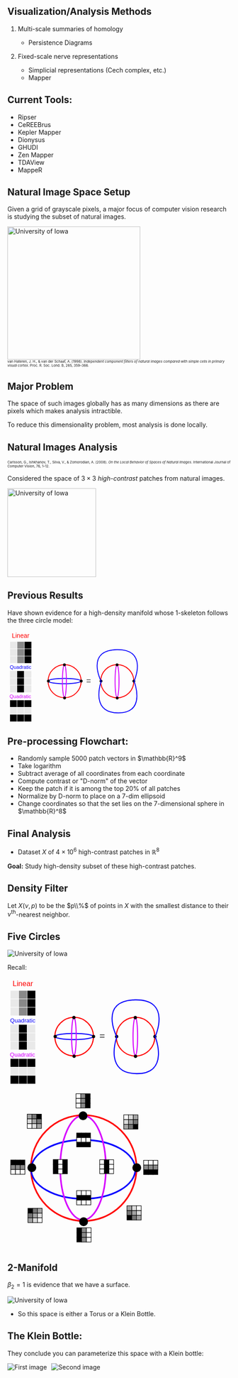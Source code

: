 ## Visualization/Analysis Methods

1. Multi-scale summaries of homology

    - Persistence Diagrams

2. Fixed-scale nerve representations

    - Simplicial representations (Cech complex, etc.)
    - Mapper


## Current Tools:
- Ripser
- CeREEBrus
- Kepler Mapper
- Dionysus
- GHUDI
- Zen Mapper
- TDAView
- MappeR


## Natural Image Space Setup
Given a grid of grayscale pixels, a major focus of computer vision research is studying the subset of natural images.

<div class="uiowa-logo">
    <img src="images/01.png" alt="University of Iowa" style="height: 300px;">
</div>
<p style="font-size: 0.55em; margin: 0;">
    van Hateren, J. H., &amp; van der Schaaf, A. (1998). <em>Independent component filters of natural images compared with simple cells in primary visual cortex</em>. Proc. R. Soc. Lond. B, 265, 359–366.
</p>


## Major Problem
The space of such images globally has as many dimensions as there are pixels which makes analysis intractible.

To reduce this dimensionality problem, most analysis is done locally.


## Natural Images Analysis
<p style="font-size: 0.55em; margin: 0;">
  Carlsson, G., Ishkhanov, T., Silva, V., &amp; Zomorodian, A. (2008). <em>On the Local Behavior of Spaces of Natural Images</em>. International Journal of Computer Vision, 76, 1–12.
</p>

Considered the space of $3 \times 3$ *high-contrast* patches from natural images.

<div class="uiowa-logo">
    <img src="images/patch1.png" alt="University of Iowa" style="height: 200px;">
</div>


## Previous Results

Have shown evidence for a high-density manifold whose 1-skeleton follows the three circle model:

<svg xmlns="http://www.w3.org/2000/svg" viewBox="0 0 459.791 317.343" style="max-width: 60%;">
  <rect x="8.652" y="39.069" width="24.706" height="24.706" style="stroke: rgb(255, 255, 255); fill: rgb(233, 233, 233);"></rect>
  <rect x="33.357" y="39.069" width="24.706" height="24.706" style="stroke-width: 1px; stroke: rgb(255, 255, 255); fill: rgb(137, 137, 137);"></rect>
  <rect x="58.066" y="39.069" width="24.706" height="24.706" style="stroke-width: 1px; stroke: rgb(255, 255, 255);"></rect>
  <rect x="8.652" y="63.775" width="24.706" height="24.706" style="stroke-width: 1px; stroke: rgb(255, 255, 255); fill: rgb(233, 233, 233);"></rect>
  <rect x="33.357" y="63.775" width="24.706" height="24.706" style="stroke-width: 1px; stroke: rgb(255, 255, 255); fill: rgb(137, 137, 137);"></rect>
  <rect x="58.066" y="63.775" width="24.706" height="24.706" style="stroke-width: 1px; stroke: rgb(255, 255, 255);"></rect>
  <rect x="8.652" y="88.484" width="24.706" height="24.706" style="stroke-width: 1px; stroke: rgb(255, 255, 255); fill: rgb(233, 233, 233);"></rect>
  <rect x="33.357" y="88.484" width="24.706" height="24.706" style="stroke-width: 1px; stroke: rgb(255, 255, 255); fill: rgb(137, 137, 137);"></rect>
  <rect x="58.066" y="88.484" width="24.706" height="24.706" style="stroke-width: 1px; stroke: rgb(255, 255, 255);"></rect>
  <rect x="8.325" y="139.069" width="24.706" height="24.706" style="stroke-width: 1px; stroke: rgb(246, 246, 246); fill: rgb(233, 233, 233);"></rect>
  <rect x="33.03" y="139.069" width="24.706" height="24.706" style="stroke-width: 1px; stroke: rgb(255, 255, 255);"></rect>
  <rect x="57.739" y="139.069" width="24.706" height="24.706" style="stroke-width: 1px; stroke: rgb(255, 255, 255); fill: rgb(233, 233, 233);"></rect>
  <rect x="8.325" y="163.775" width="24.706" height="24.706" style="stroke-width: 1px; stroke: rgb(246, 246, 246); fill: rgb(233, 233, 233);"></rect>
  <rect x="33.03" y="163.775" width="24.706" height="24.706" style="stroke-width: 1px; stroke: rgb(255, 255, 255);"></rect>
  <rect x="57.739" y="163.775" width="24.706" height="24.706" style="stroke-width: 1px; stroke: rgb(255, 255, 255); fill: rgb(233, 233, 233);"></rect>
  <rect x="8.325" y="188.484" width="24.706" height="24.706" style="stroke-width: 1px; stroke: rgb(255, 255, 255); fill: rgb(233, 233, 233);"></rect>
  <rect x="33.03" y="188.484" width="24.706" height="24.706" style="stroke-width: 1px; stroke: rgb(255, 255, 255);"></rect>
  <rect x="57.739" y="188.484" width="24.706" height="24.706" style="stroke-width: 1px; stroke: rgb(255, 255, 255); fill: rgb(233, 233, 233);"></rect>
  <rect x="8.325" y="239.069" width="24.706" height="24.706" style="stroke: rgb(255, 255, 255); stroke-width: 1px;"></rect>
  <rect x="33.03" y="239.069" width="24.706" height="24.706" style="stroke-width: 1px; stroke: rgb(255, 255, 255);"></rect>
  <rect x="57.739" y="239.069" width="24.706" height="24.706" style="stroke-width: 1px; stroke: rgb(255, 255, 255);"></rect>
  <rect x="8.325" y="263.775" width="24.706" height="24.706" style="stroke-width: 1px; stroke: rgb(255, 255, 255); fill: rgb(233, 233, 233);"></rect>
  <rect x="33.03" y="263.775" width="24.706" height="24.706" style="stroke-width: 1px; stroke: rgb(255, 255, 255); fill: rgb(233, 233, 233);"></rect>
  <rect x="57.739" y="263.775" width="24.706" height="24.706" style="stroke-width: 1px; stroke: rgb(255, 255, 255); fill: rgb(233, 233, 233);"></rect>
  <rect x="8.325" y="288.484" width="24.706" height="24.706" style="stroke-width: 1px; stroke: rgb(255, 255, 255);"></rect>
  <rect x="33.03" y="288.484" width="24.706" height="24.706" style="stroke-width: 1px; stroke: rgb(255, 255, 255);"></rect>
  <rect x="57.739" y="288.484" width="24.706" height="24.706" style="stroke-width: 1px; stroke: rgb(255, 255, 255);"></rect>
  <text style="fill: rgb(255, 0, 0); font-family: &quot;Arial&quot;, sans-serif; font-size: 28px; white-space: pre;" transform="matrix(0.771769, 0, 0, 0.756097, -78.941299, -17.978598)" x="122.055" y="57.487">Linear</text>
  <text style="fill: rgb(214, 0, 255); font-family: &quot;Arial&quot;, sans-serif; font-size: 28px; white-space: pre;" transform="matrix(0.610857, 0, 0, 0.637347, -87.939308, 67.890366)"><tspan x="155.659" y="259.367">Quadratic</tspan><tspan x="155.659" dy="1em">​</tspan></text>
  <text style="fill: rgb(7, 0, 255); font-family: &quot;Arial&quot;, sans-serif; font-size: 28px; white-space: pre;" transform="matrix(0.610857, 0, 0, 0.637347, -87.167091, -32.57262)"><tspan x="155.659" y="259.367">Quadratic</tspan><tspan x="155.659" dy="1em">​</tspan></text>
  <ellipse style="fill: rgba(216, 216, 216, 0); stroke-width: 3px; stroke: rgb(255, 0, 0);" cx="196.408" cy="174.488" rx="56.779" ry="56.779"></ellipse>
  <ellipse style="stroke-width: 3px; fill: rgba(30, 0, 255, 0); stroke: rgb(7, 0, 255);" cx="195.893" cy="174.032" rx="56.006" ry="9.084"></ellipse>
  <ellipse style="stroke-width: 3px; fill: rgba(216, 216, 216, 0); stroke: rgb(214, 0, 255);" cx="195.7" cy="173.845" rx="6.759" ry="56.006"></ellipse>
  <ellipse style="stroke: rgb(0, 0, 0);" cx="195.713" cy="118.418" rx="4.442" ry="4.442"></ellipse>
  <ellipse style="stroke: rgb(0, 0, 0); stroke-width: 1px;" cx="196.279" cy="232.039" rx="4.442" ry="4.442"></ellipse>
  <ellipse style="stroke: rgb(0, 0, 0); stroke-width: 1px;" cx="253.444" cy="174.103" rx="4.442" ry="4.442"></ellipse>
  <ellipse style="stroke: rgb(0, 0, 0); stroke-width: 1px;" cx="140.659" cy="174.102" rx="4.442" ry="4.442"></ellipse>
  <text style="white-space: pre; fill: rgb(51, 51, 51); font-family: &quot;Arial&quot;, sans-serif; font-size: 28px;" x="270.825" y="183.115">=</text>
  <ellipse style="fill: rgba(216, 216, 216, 0); stroke-width: 3px; stroke: rgb(255, 0, 0);" cx="377.173" cy="174.649" rx="56.779" ry="56.779"></ellipse>
  <ellipse style="stroke-width: 3px; fill: rgba(216, 216, 216, 0); stroke: rgb(214, 0, 255);" cx="376.465" cy="174.006" rx="6.759" ry="56.006"></ellipse>
  <ellipse style="stroke: rgb(0, 0, 0); stroke-width: 1px;" cx="376.478" cy="118.579" rx="4.442" ry="4.442"></ellipse>
  <ellipse style="stroke: rgb(0, 0, 0); stroke-width: 1px;" cx="377.044" cy="232.2" rx="4.442" ry="4.442"></ellipse>
  <ellipse style="stroke: rgb(0, 0, 0); stroke-width: 1px;" cx="434.209" cy="174.264" rx="4.442" ry="4.442"></ellipse>
  <ellipse style="stroke: rgb(0, 0, 0); stroke-width: 1px;" cx="321.424" cy="174.263" rx="4.442" ry="4.442"></ellipse>
  <path style="fill: rgba(216, 216, 216, 0); stroke-width: 3px; stroke: rgb(7, 0, 255);" d="M 321.81 175.003 C 321.81 175.003 266.963 68.399 375.885 66.467 C 484.807 64.535 434.982 174.617 434.982 174.617 C 434.982 174.617 478.628 283.54 380.521 283.153 C 282.414 282.766 321.81 176.548 321.81 175.003 Z"></path>
</svg>


## Pre-processing Flowchart:
<div style="text-align: left;">
  <ul>
    <li>Randomly sample 5000 patch vectors in $\mathbb{R}^9$ </li>
    <li>Take logarithm </li>
    <li>Subtract average of all coordinates from each coordinate</li>
    <li>Compute contrast or "D-norm" of the vector</li>
    <li>Keep the patch if it is among the top 20% of all patches</li>
    <li>Normalize by D-norm to place on a 7-dim ellipsoid</li>
    <li>Change coordinates so that the set lies on the 7-dimensional sphere in $\mathbb{R}^8$ </li>
  </ul>
</div>


## Final Analysis
- Dataset $X$ of $4 \times 10^6$ high-contrast patches in $\mathbb{R}^{8}$

**Goal:** Study high-density subset of these high-contrast patches.


## Density Filter

Let $X(\nu, p)$ to be the $p\\%$ of points in $X$ with the smallest distance to their $\nu^\text{th}$-nearest neighbor. 


## Five Circles
<div class="uiowa-logo">
    <img src="images/natural_5_circles.png" alt="University of Iowa" style="max-width: 55%;">
</div>


Recall:

<svg xmlns="http://www.w3.org/2000/svg" viewBox="0 0 459.791 317.343" style="max-width: 70%;">
  <rect x="8.652" y="39.069" width="24.706" height="24.706" style="stroke: rgb(255, 255, 255); fill: rgb(233, 233, 233);"></rect>
  <rect x="33.357" y="39.069" width="24.706" height="24.706" style="stroke-width: 1px; stroke: rgb(255, 255, 255); fill: rgb(137, 137, 137);"></rect>
  <rect x="58.066" y="39.069" width="24.706" height="24.706" style="stroke-width: 1px; stroke: rgb(255, 255, 255);"></rect>
  <rect x="8.652" y="63.775" width="24.706" height="24.706" style="stroke-width: 1px; stroke: rgb(255, 255, 255); fill: rgb(233, 233, 233);"></rect>
  <rect x="33.357" y="63.775" width="24.706" height="24.706" style="stroke-width: 1px; stroke: rgb(255, 255, 255); fill: rgb(137, 137, 137);"></rect>
  <rect x="58.066" y="63.775" width="24.706" height="24.706" style="stroke-width: 1px; stroke: rgb(255, 255, 255);"></rect>
  <rect x="8.652" y="88.484" width="24.706" height="24.706" style="stroke-width: 1px; stroke: rgb(255, 255, 255); fill: rgb(233, 233, 233);"></rect>
  <rect x="33.357" y="88.484" width="24.706" height="24.706" style="stroke-width: 1px; stroke: rgb(255, 255, 255); fill: rgb(137, 137, 137);"></rect>
  <rect x="58.066" y="88.484" width="24.706" height="24.706" style="stroke-width: 1px; stroke: rgb(255, 255, 255);"></rect>
  <rect x="8.325" y="139.069" width="24.706" height="24.706" style="stroke-width: 1px; stroke: rgb(246, 246, 246); fill: rgb(233, 233, 233);"></rect>
  <rect x="33.03" y="139.069" width="24.706" height="24.706" style="stroke-width: 1px; stroke: rgb(255, 255, 255);"></rect>
  <rect x="57.739" y="139.069" width="24.706" height="24.706" style="stroke-width: 1px; stroke: rgb(255, 255, 255); fill: rgb(233, 233, 233);"></rect>
  <rect x="8.325" y="163.775" width="24.706" height="24.706" style="stroke-width: 1px; stroke: rgb(246, 246, 246); fill: rgb(233, 233, 233);"></rect>
  <rect x="33.03" y="163.775" width="24.706" height="24.706" style="stroke-width: 1px; stroke: rgb(255, 255, 255);"></rect>
  <rect x="57.739" y="163.775" width="24.706" height="24.706" style="stroke-width: 1px; stroke: rgb(255, 255, 255); fill: rgb(233, 233, 233);"></rect>
  <rect x="8.325" y="188.484" width="24.706" height="24.706" style="stroke-width: 1px; stroke: rgb(255, 255, 255); fill: rgb(233, 233, 233);"></rect>
  <rect x="33.03" y="188.484" width="24.706" height="24.706" style="stroke-width: 1px; stroke: rgb(255, 255, 255);"></rect>
  <rect x="57.739" y="188.484" width="24.706" height="24.706" style="stroke-width: 1px; stroke: rgb(255, 255, 255); fill: rgb(233, 233, 233);"></rect>
  <rect x="8.325" y="239.069" width="24.706" height="24.706" style="stroke: rgb(255, 255, 255); stroke-width: 1px;"></rect>
  <rect x="33.03" y="239.069" width="24.706" height="24.706" style="stroke-width: 1px; stroke: rgb(255, 255, 255);"></rect>
  <rect x="57.739" y="239.069" width="24.706" height="24.706" style="stroke-width: 1px; stroke: rgb(255, 255, 255);"></rect>
  <rect x="8.325" y="263.775" width="24.706" height="24.706" style="stroke-width: 1px; stroke: rgb(255, 255, 255); fill: rgb(233, 233, 233);"></rect>
  <rect x="33.03" y="263.775" width="24.706" height="24.706" style="stroke-width: 1px; stroke: rgb(255, 255, 255); fill: rgb(233, 233, 233);"></rect>
  <rect x="57.739" y="263.775" width="24.706" height="24.706" style="stroke-width: 1px; stroke: rgb(255, 255, 255); fill: rgb(233, 233, 233);"></rect>
  <rect x="8.325" y="288.484" width="24.706" height="24.706" style="stroke-width: 1px; stroke: rgb(255, 255, 255);"></rect>
  <rect x="33.03" y="288.484" width="24.706" height="24.706" style="stroke-width: 1px; stroke: rgb(255, 255, 255);"></rect>
  <rect x="57.739" y="288.484" width="24.706" height="24.706" style="stroke-width: 1px; stroke: rgb(255, 255, 255);"></rect>
  <text style="fill: rgb(255, 0, 0); font-family: &quot;Arial&quot;, sans-serif; font-size: 28px; white-space: pre;" transform="matrix(0.771769, 0, 0, 0.756097, -78.941299, -17.978598)" x="122.055" y="57.487">Linear</text>
  <text style="fill: rgb(214, 0, 255); font-family: &quot;Arial&quot;, sans-serif; font-size: 28px; white-space: pre;" transform="matrix(0.610857, 0, 0, 0.637347, -87.939308, 67.890366)"><tspan x="155.659" y="259.367">Quadratic</tspan><tspan x="155.659" dy="1em">​</tspan></text>
  <text style="fill: rgb(7, 0, 255); font-family: &quot;Arial&quot;, sans-serif; font-size: 28px; white-space: pre;" transform="matrix(0.610857, 0, 0, 0.637347, -87.167091, -32.57262)"><tspan x="155.659" y="259.367">Quadratic</tspan><tspan x="155.659" dy="1em">​</tspan></text>
  <ellipse style="fill: rgba(216, 216, 216, 0); stroke-width: 3px; stroke: rgb(255, 0, 0);" cx="196.408" cy="174.488" rx="56.779" ry="56.779"></ellipse>
  <ellipse style="stroke-width: 3px; fill: rgba(30, 0, 255, 0); stroke: rgb(7, 0, 255);" cx="195.893" cy="174.032" rx="56.006" ry="9.084"></ellipse>
  <ellipse style="stroke-width: 3px; fill: rgba(216, 216, 216, 0); stroke: rgb(214, 0, 255);" cx="195.7" cy="173.845" rx="6.759" ry="56.006"></ellipse>
  <ellipse style="stroke: rgb(0, 0, 0);" cx="195.713" cy="118.418" rx="4.442" ry="4.442"></ellipse>
  <ellipse style="stroke: rgb(0, 0, 0); stroke-width: 1px;" cx="196.279" cy="232.039" rx="4.442" ry="4.442"></ellipse>
  <ellipse style="stroke: rgb(0, 0, 0); stroke-width: 1px;" cx="253.444" cy="174.103" rx="4.442" ry="4.442"></ellipse>
  <ellipse style="stroke: rgb(0, 0, 0); stroke-width: 1px;" cx="140.659" cy="174.102" rx="4.442" ry="4.442"></ellipse>
  <text style="white-space: pre; fill: rgb(51, 51, 51); font-family: &quot;Arial&quot;, sans-serif; font-size: 28px;" x="270.825" y="183.115">=</text>
  <ellipse style="fill: rgba(216, 216, 216, 0); stroke-width: 3px; stroke: rgb(255, 0, 0);" cx="377.173" cy="174.649" rx="56.779" ry="56.779"></ellipse>
  <ellipse style="stroke-width: 3px; fill: rgba(216, 216, 216, 0); stroke: rgb(214, 0, 255);" cx="376.465" cy="174.006" rx="6.759" ry="56.006"></ellipse>
  <ellipse style="stroke: rgb(0, 0, 0); stroke-width: 1px;" cx="376.478" cy="118.579" rx="4.442" ry="4.442"></ellipse>
  <ellipse style="stroke: rgb(0, 0, 0); stroke-width: 1px;" cx="377.044" cy="232.2" rx="4.442" ry="4.442"></ellipse>
  <ellipse style="stroke: rgb(0, 0, 0); stroke-width: 1px;" cx="434.209" cy="174.264" rx="4.442" ry="4.442"></ellipse>
  <ellipse style="stroke: rgb(0, 0, 0); stroke-width: 1px;" cx="321.424" cy="174.263" rx="4.442" ry="4.442"></ellipse>
  <path style="fill: rgba(216, 216, 216, 0); stroke-width: 3px; stroke: rgb(7, 0, 255);" d="M 321.81 175.003 C 321.81 175.003 266.963 68.399 375.885 66.467 C 484.807 64.535 434.982 174.617 434.982 174.617 C 434.982 174.617 478.628 283.54 380.521 283.153 C 282.414 282.766 321.81 176.548 321.81 175.003 Z"></path>
</svg>


<svg xmlns="http://www.w3.org/2000/svg" viewBox="0 0 300 313.345" style="max-width: 70%">
  <rect x="131.687" width="9.101" height="9.101" style="stroke: rgb(0, 0, 0); fill: rgb(255, 255, 255);" y="15.75"></rect>
  <rect x="140.788" width="9.101" height="9.101" style="stroke-width: 1px; fill: rgb(137, 137, 137); stroke: rgb(0, 0, 0);" y="15.75"></rect>
  <rect x="149.891" width="9.101" height="9.101" style="stroke-width: 1px; stroke: rgb(0, 0, 0);" y="15.75"></rect>
  <rect x="131.687" y="24.851" width="9.101" height="9.101" style="stroke-width: 1px; stroke: rgb(0, 0, 0); fill: rgb(255, 255, 255);"></rect>
  <rect x="140.788" y="24.851" width="9.101" height="9.101" style="stroke-width: 1px; fill: rgb(137, 137, 137); stroke: rgb(0, 0, 0);"></rect>
  <rect x="149.891" y="24.851" width="9.101" height="9.101" style="stroke-width: 1px; stroke: rgb(0, 0, 0);"></rect>
  <rect x="131.687" y="33.954" width="9.101" height="9.101" style="stroke-width: 1px; stroke: rgb(0, 0, 0); fill: rgb(255, 255, 255);"></rect>
  <rect x="140.788" y="33.954" width="9.101" height="9.101" style="stroke-width: 1px; fill: rgb(137, 137, 137); stroke: rgb(0, 0, 0);"></rect>
  <rect x="149.891" y="33.954" width="9.101" height="9.101" style="stroke-width: 1px; stroke: rgb(0, 0, 0);"></rect>
  <ellipse style="fill: rgba(216, 216, 216, 0); stroke-width: 3px; stroke: rgb(255, 0, 0);" cx="146.498" cy="158.201" rx="101.488" ry="101.488"></ellipse>
  <ellipse style="stroke-width: 3px; fill: rgba(30, 0, 255, 0); stroke: rgb(7, 0, 255);" cx="145.577" cy="160.704" rx="100.106" ry="56.421"></ellipse>
  <ellipse style="stroke-width: 3px; fill: rgba(216, 216, 216, 0); stroke: rgb(214, 0, 255);" cx="145.227" cy="157.517" rx="43.853" ry="100.106"></ellipse>
  <ellipse style="stroke: rgb(0, 0, 0);" cx="145.255" cy="57.98" rx="7.94" ry="7.94"></ellipse>
  <ellipse style="stroke: rgb(0, 0, 0); stroke-width: 1px;" cx="146.266" cy="261.068" rx="7.94" ry="7.94"></ellipse>
  <ellipse style="stroke: rgb(0, 0, 0); stroke-width: 1px;" cx="248.444" cy="157.512" rx="7.94" ry="7.94"></ellipse>
  <ellipse style="stroke: rgb(0, 0, 0); stroke-width: 1px;" cx="46.85" cy="157.511" rx="7.94" ry="7.94"></ellipse>
  <rect x="132.885" y="91.01" width="8.902" height="8.902" style="stroke-width: 1px; stroke: rgb(0, 0, 0);"></rect>
  <rect x="141.786" y="91.01" width="8.902" height="8.902" style="stroke-width: 1px; stroke: rgb(0, 0, 0);"></rect>
  <rect x="150.69" y="91.01" width="8.902" height="8.902" style="stroke-width: 1px; stroke: rgb(0, 0, 0);"></rect>
  <rect x="132.885" y="99.912" width="8.902" height="8.902" style="stroke-width: 1px; stroke: rgb(0, 0, 0); fill: rgb(255, 255, 255);"></rect>
  <rect x="141.786" y="99.912" width="8.902" height="8.902" style="stroke-width: 1px; stroke: rgb(0, 0, 0); fill: rgb(255, 255, 255);"></rect>
  <rect x="150.69" y="99.912" width="8.902" height="8.902" style="stroke-width: 1px; stroke: rgb(0, 0, 0); fill: rgb(255, 255, 255);"></rect>
  <rect x="132.885" y="108.814" width="8.902" height="8.902" style="stroke-width: 1px; stroke: rgb(0, 0, 0);"></rect>
  <rect x="141.786" y="108.814" width="8.902" height="8.902" style="stroke-width: 1px; stroke: rgb(0, 0, 0);"></rect>
  <rect x="150.69" y="108.814" width="8.902" height="8.902" style="stroke-width: 1px; stroke: rgb(0, 0, 0);"></rect>
  <rect x="177.246" y="142.212" width="8.901" height="8.901" style="stroke-width: 1px; stroke: rgb(0, 0, 0); fill: rgb(255, 255, 255);"></rect>
  <rect x="186.147" y="142.212" width="8.901" height="8.901" style="stroke-width: 1px; stroke: rgb(0, 0, 0);"></rect>
  <rect x="195.05" y="142.212" width="8.901" height="8.901" style="stroke-width: 1px; stroke: rgb(0, 0, 0); fill: rgb(255, 255, 255);"></rect>
  <rect x="177.246" y="151.113" width="8.901" height="8.901" style="stroke-width: 1px; stroke: rgb(0, 0, 0); fill: rgb(255, 255, 255);"></rect>
  <rect x="186.147" y="151.113" width="8.901" height="8.901" style="stroke-width: 1px; stroke: rgb(0, 0, 0);"></rect>
  <rect x="195.05" y="151.113" width="8.901" height="8.901" style="stroke-width: 1px; stroke: rgb(0, 0, 0); fill: rgb(255, 255, 255);"></rect>
  <rect x="177.246" y="160.016" width="8.901" height="8.901" style="stroke-width: 1px; stroke: rgb(0, 0, 0); fill: rgb(255, 255, 255);"></rect>
  <rect x="186.147" y="160.016" width="8.901" height="8.901" style="stroke-width: 1px; stroke: rgb(0, 0, 0);"></rect>
  <rect x="195.05" y="160.016" width="8.901" height="8.901" style="stroke-width: 1px; stroke: rgb(0, 0, 0); fill: rgb(255, 255, 255);"></rect>
  <rect x="394.958" y="183.715" width="9.101" height="9.101" style="stroke: rgb(0, 0, 0); stroke-width: 1px; fill: rgb(255, 255, 255); transform-origin: 399.51px 188.265px 0px;" transform="matrix(0, 1, -1, 0, -115.173621, -40.319651)"></rect>
  <rect x="404.058" y="183.715" width="9.101" height="9.101" style="stroke-width: 1px; fill: rgb(137, 137, 137); stroke: rgb(0, 0, 0); transform-origin: 408.61px 188.265px 0px;" transform="matrix(0, 1, -1, 0, -124.274284, -31.219074)"></rect>
  <rect x="413.161" y="183.715" width="9.101" height="9.101" style="stroke-width: 1px; stroke: rgb(0, 0, 0); transform-origin: 417.711px 188.264px 0px;" transform="matrix(0, 1, -1, 0, -133.374005, -22.117298)"></rect>
  <rect x="394.958" y="192.816" width="9.101" height="9.101" style="stroke-width: 1px; stroke: rgb(0, 0, 0); fill: rgb(255, 255, 255); transform-origin: 399.508px 197.368px 0px;" transform="matrix(0, 1, -1, 0, -124.275427, -49.423738)"></rect>
  <rect x="404.058" y="192.816" width="9.101" height="9.101" style="stroke-width: 1px; fill: rgb(137, 137, 137); stroke: rgb(0, 0, 0); transform-origin: 408.609px 197.368px 0px;" transform="matrix(0, 1, -1, 0, -133.376091, -40.323227)"></rect>
  <rect x="413.161" y="192.816" width="9.101" height="9.101" style="stroke-width: 1px; stroke: rgb(0, 0, 0); transform-origin: 417.71px 197.367px 0px;" transform="matrix(0, 1, -1, 0, -142.475699, -31.221146)"></rect>
  <rect x="394.958" y="201.919" width="9.101" height="9.101" style="stroke-width: 1px; stroke: rgb(0, 0, 0); fill: rgb(255, 255, 255); transform-origin: 399.508px 206.471px 0px;" transform="matrix(0, 1, -1, 0, -133.378475, -58.526705)"></rect>
  <rect x="404.058" y="201.919" width="9.101" height="9.101" style="stroke-width: 1px; fill: rgb(137, 137, 137); stroke: rgb(0, 0, 0); transform-origin: 408.609px 206.471px 0px;" transform="matrix(0, 1, -1, 0, -142.479091, -49.426044)"></rect>
  <rect x="413.161" y="201.919" width="9.101" height="9.101" style="stroke-width: 1px; stroke: rgb(0, 0, 0); transform-origin: 417.71px 206.47px 0px;" transform="matrix(0, 1, -1, 0, -151.578638, -40.324146)"></rect>
  <rect x="-160.65" y="-300" width="9.101" height="9.101" style="stroke: rgb(0, 0, 0); stroke-width: 1px; fill: rgb(255, 255, 255); transform-origin: -156.084px -295.452px 0px;" transform="matrix(-1, 0, 0, -1, 312.168744, 590.903505)"></rect>
  <rect x="-151.54" y="-300" width="9.101" height="9.101" style="stroke-width: 1px; fill: rgb(137, 137, 137); stroke: rgb(0, 0, 0); transform-origin: -146.984px -295.452px 0px;" transform="matrix(-1, 0, 0, -1, 293.968088, 590.903505)"></rect>
  <rect x="-142.44" y="-300" width="9.101" height="9.101" style="stroke-width: 1px; stroke: rgb(0, 0, 0); transform-origin: -137.883px -295.452px 0px;" transform="matrix(-1, 0, 0, -1, 275.76602, 590.904)"></rect>
  <rect x="-160.65" y="-290.9" width="9.101" height="9.101" style="stroke-width: 1px; stroke: rgb(0, 0, 0); fill: rgb(255, 255, 255); transform-origin: -156.086px -286.347px 0px;" transform="matrix(-1, 0, 0, -1, 312.171008, 572.694)"></rect>
  <rect x="-151.53" y="-290.9" width="9.101" height="9.101" style="stroke-width: 1px; fill: rgb(137, 137, 137); stroke: rgb(0, 0, 0); transform-origin: -146.985px -286.347px 0px;" transform="matrix(-1, 0, 0, -1, 293.970267, 572.694532)"></rect>
  <rect x="-142.44" y="-290.9" width="9.101" height="9.101" style="stroke-width: 1px; stroke: rgb(0, 0, 0); transform-origin: -137.885px -286.349px 0px;" transform="matrix(-1, 0, 0, -1, 275.769958, 572.698)"></rect>
  <rect x="-160.65" y="-281.79" width="9.101" height="9.101" style="stroke-width: 1px; stroke: rgb(0, 0, 0); fill: rgb(255, 255, 255); transform-origin: -156.086px -277.245px 0px;" transform="matrix(-1, 0, 0, -1, 312.171602, 554.49)"></rect>
  <rect x="-151.53" y="-281.8" width="9.101" height="9.101" style="stroke-width: 1px; fill: rgb(137, 137, 137); stroke: rgb(0, 0, 0); transform-origin: -146.985px -277.246px 0px;" transform="matrix(-1, 0, 0, -1, 293.970267, 554.49122)"></rect>
  <rect x="-142.44" y="-281.8" width="9.101" height="9.101" style="stroke-width: 1px; stroke: rgb(0, 0, 0); transform-origin: -137.885px -277.246px 0px;" transform="matrix(-1, 0, 0, -1, 275.769958, 554.49278)"></rect>
  <rect x="-161.57" y="-191.84" width="9.101" height="9.101" style="stroke: rgb(0, 0, 0); stroke-width: 1px; fill: rgb(255, 255, 255); transform-origin: -157.009px -187.296px 0px;" transform="matrix(0, -1, 1, 0, 167.832121, 352.831102)"></rect>
  <rect x="-152.46" y="-191.84" width="9.101" height="9.101" style="stroke-width: 1px; fill: rgb(137, 137, 137); stroke: rgb(0, 0, 0); transform-origin: -147.908px -187.296px 0px;" transform="matrix(0, -1, 1, 0, 158.731431, 343.73117)"></rect>
  <rect x="-143.37" y="-191.84" width="9.101" height="9.101" style="stroke-width: 1px; stroke: rgb(0, 0, 0); transform-origin: -138.808px -187.296px 0px;" transform="matrix(0, -1, 1, 0, 149.63082, 334.630432)"></rect>
  <rect x="-161.57" y="-182.75" width="9.101" height="9.101" style="stroke-width: 1px; stroke: rgb(0, 0, 0); fill: rgb(255, 255, 255); transform-origin: -157.01px -178.191px 0px;" transform="matrix(0, -1, 1, 0, 176.938211, 343.726571)"></rect>
  <rect x="-152.46" y="-182.75" width="9.101" height="9.101" style="stroke-width: 1px; fill: rgb(137, 137, 137); stroke: rgb(0, 0, 0); transform-origin: -147.91px -178.193px 0px;" transform="matrix(0, -1, 1, 0, 167.835846, 334.628881)"></rect>
  <rect x="-143.38" y="-182.75" width="9.101" height="9.101" style="stroke-width: 1px; stroke: rgb(0, 0, 0); transform-origin: -138.808px -178.193px 0px;" transform="matrix(0, -1, 1, 0, 158.734012, 325.528207)"></rect>
  <rect x="-161.57" y="-173.63" width="9.101" height="9.101" style="stroke-width: 1px; stroke: rgb(0, 0, 0); fill: rgb(255, 255, 255); transform-origin: -157.01px -169.089px 0px;" transform="matrix(0, -1, 1, 0, 186.040344, 334.625422)"></rect>
  <rect x="-152.46" y="-173.64" width="9.101" height="9.101" style="stroke-width: 1px; fill: rgb(137, 137, 137); stroke: rgb(0, 0, 0); transform-origin: -147.91px -169.089px 0px;" transform="matrix(0, -1, 1, 0, 176.939406, 325.524763)"></rect>
  <rect x="-143.38" y="-173.64" width="9.101" height="9.101" style="stroke-width: 1px; stroke: rgb(0, 0, 0); transform-origin: -138.808px -169.092px 0px;" transform="matrix(0, -1, 1, 0, 167.835125, 316.427552)"></rect>
  <rect x="394.958" y="183.715" width="9.101" height="9.101" style="stroke: rgb(0, 0, 0); stroke-width: 1px; transform-origin: 399.51px 188.265px 0px;" transform="matrix(0, 1, -1, 0, -288.859773, -41.790594)"></rect>
  <rect x="404.058" y="183.715" width="9.101" height="9.101" style="stroke-width: 1px; stroke: rgb(0, 0, 0); transform-origin: 408.61px 188.265px 0px;" transform="matrix(0, 1, -1, 0, -297.960411, -32.689991)"></rect>
  <rect x="413.161" y="183.715" width="9.101" height="9.101" style="stroke-width: 1px; stroke: rgb(0, 0, 0); transform-origin: 417.711px 188.264px 0px;" transform="matrix(0, 1, -1, 0, -307.060192, -23.588032)"></rect>
  <rect x="394.958" y="192.816" width="9.101" height="9.101" style="stroke-width: 1px; stroke: rgb(0, 0, 0); fill: rgb(255, 255, 255); transform-origin: 399.508px 197.368px 0px;" transform="matrix(0, 1, -1, 0, -297.961681, -50.894752)"></rect>
  <rect x="404.058" y="192.816" width="9.101" height="9.101" style="stroke-width: 1px; stroke: rgb(0, 0, 0); fill: rgb(255, 255, 255); transform-origin: 408.609px 197.368px 0px;" transform="matrix(0, 1, -1, 0, -307.062309, -41.794098)"></rect>
  <rect x="413.161" y="192.816" width="9.101" height="9.101" style="stroke-width: 1px; stroke: rgb(0, 0, 0); fill: rgb(255, 255, 255); transform-origin: 417.71px 197.367px 0px;" transform="matrix(0, 1, -1, 0, -316.16193, -32.692034)"></rect>
  <rect x="394.958" y="201.919" width="9.101" height="9.101" style="stroke-width: 1px; stroke: rgb(0, 0, 0); transform-origin: 399.508px 206.471px 0px;" transform="matrix(0, 1, -1, 0, -307.064716, -59.997564)"></rect>
  <rect x="404.058" y="201.919" width="9.101" height="9.101" style="stroke-width: 1px; stroke: rgb(0, 0, 0); transform-origin: 408.609px 206.471px 0px;" transform="matrix(0, 1, -1, 0, -316.165266, -50.896988)"></rect>
  <rect x="413.161" y="201.919" width="9.101" height="9.101" style="stroke-width: 1px; stroke: rgb(0, 0, 0); transform-origin: 417.71px 206.47px 0px;" transform="matrix(0, 1, -1, 0, -325.264887, -41.79494)"></rect>
  <rect x="394.958" y="183.715" width="9.101" height="9.101" style="stroke: rgb(0, 0, 0); stroke-width: 1px; fill: rgb(164, 164, 164); transform-origin: 399.51px 188.265px 0px;" transform="matrix(0, 1, -1, 0, -153.364696, -127.471426)"></rect>
  <rect x="404.058" y="183.715" width="9.101" height="9.101" style="stroke-width: 1px; stroke: rgb(0, 0, 0); fill: rgb(117, 117, 117); transform-origin: 408.61px 188.265px 0px;" transform="matrix(0, 1, -1, 0, -162.465184, -118.371069)"></rect>
  <rect x="413.161" y="183.715" width="9.101" height="9.101" style="stroke-width: 1px; stroke: rgb(0, 0, 0); transform-origin: 417.711px 188.264px 0px;" transform="matrix(0, 1, -1, 0, -171.565088, -109.269095)"></rect>
  <rect x="394.958" y="192.816" width="9.101" height="9.101" style="stroke-width: 1px; stroke: rgb(0, 0, 0); fill: rgb(220, 220, 220); transform-origin: 399.508px 197.368px 0px;" transform="matrix(0, 1, -1, 0, -162.466454, -136.575698)"></rect>
  <rect x="404.058" y="192.816" width="9.101" height="9.101" style="stroke-width: 1px; stroke: rgb(0, 0, 0); fill: rgb(164, 164, 164); transform-origin: 408.609px 197.368px 0px;" transform="matrix(0, 1, -1, 0, -171.567149, -127.475125)"></rect>
  <rect x="413.161" y="192.816" width="9.101" height="9.101" style="stroke-width: 1px; stroke: rgb(0, 0, 0); fill: rgb(117, 117, 117); transform-origin: 417.71px 197.367px 0px;" transform="matrix(0, 1, -1, 0, -180.666727, -118.373039)"></rect>
  <rect x="394.958" y="201.919" width="9.101" height="9.101" style="stroke-width: 1px; stroke: rgb(0, 0, 0); fill: rgb(255, 255, 255); transform-origin: 399.508px 206.471px 0px;" transform="matrix(0, 1, -1, 0, -171.569607, -145.678637)"></rect>
  <rect x="404.058" y="201.919" width="9.101" height="9.101" style="stroke-width: 1px; stroke: rgb(0, 0, 0); fill: rgb(220, 220, 220); transform-origin: 408.609px 206.471px 0px;" transform="matrix(0, 1, -1, 0, -180.670083, -136.577947)"></rect>
  <rect x="413.161" y="201.919" width="9.101" height="9.101" style="stroke-width: 1px; stroke: rgb(0, 0, 0); fill: rgb(164, 164, 164); transform-origin: 417.71px 206.47px 0px;" transform="matrix(0, 1, -1, 0, -189.769661, -127.475973)"></rect>
  <rect x="38.048" y="54.933" width="9.101" height="9.101" style="stroke: rgb(0, 0, 0); stroke-width: 1px; fill: rgb(164, 164, 164); transform-origin: 42.6px 59.483px 0px;"></rect>
  <rect x="47.153" y="54.933" width="9.101" height="9.101" style="stroke-width: 1px; stroke: rgb(0, 0, 0); fill: rgb(117, 117, 117); transform-origin: 51.699px 59.483px 0px;"></rect>
  <rect x="56.249" y="54.934" width="9.101" height="9.101" style="stroke-width: 1px; stroke: rgb(0, 0, 0); transform-origin: 60.8px 59.483px 0px;"></rect>
  <rect x="38.048" y="64.034" width="9.101" height="9.101" style="stroke-width: 1px; stroke: rgb(0, 0, 0); fill: rgb(220, 220, 220); transform-origin: 42.599px 68.586px 0px;"></rect>
  <rect x="47.154" y="64.034" width="9.101" height="9.101" style="stroke-width: 1px; stroke: rgb(0, 0, 0); fill: rgb(164, 164, 164); transform-origin: 51.699px 68.586px 0px;"></rect>
  <rect x="56.249" y="64.034" width="9.101" height="9.101" style="stroke-width: 1px; stroke: rgb(0, 0, 0); fill: rgb(117, 117, 117); transform-origin: 60.8px 68.585px 0px;"></rect>
  <rect x="38.048" y="73.138" width="9.101" height="9.101" style="stroke-width: 1px; stroke: rgb(0, 0, 0); fill: rgb(255, 255, 255); transform-origin: 42.599px 77.69px 0px;"></rect>
  <rect x="47.154" y="73.137" width="9.101" height="9.101" style="stroke-width: 1px; stroke: rgb(0, 0, 0); fill: rgb(220, 220, 220); transform-origin: 51.699px 77.689px 0px;"></rect>
  <rect x="56.249" y="73.137" width="9.101" height="9.101" style="stroke-width: 1px; stroke: rgb(0, 0, 0); fill: rgb(164, 164, 164); transform-origin: 60.8px 77.688px 0px;"></rect>
  <rect x="167.335" y="257.156" width="9.101" height="9.101" style="stroke: rgb(0, 0, 0); stroke-width: 1px; fill: rgb(164, 164, 164); transform-origin: 171.887px 261.706px 0px;" transform="matrix(0, -1, 1, 0, -127.984838, -3.541247)"></rect>
  <rect x="176.436" y="257.156" width="9.101" height="9.101" style="stroke-width: 1px; stroke: rgb(0, 0, 0); fill: rgb(117, 117, 117); transform-origin: 180.987px 261.706px 0px;" transform="matrix(0, -1, 1, 0, -137.084345, -12.640815)"></rect>
  <rect x="185.539" y="257.156" width="9.101" height="9.101" style="stroke-width: 1px; stroke: rgb(0, 0, 0); transform-origin: 190.089px 261.705px 0px;" transform="matrix(0, -1, 1, 0, -146.187371, -21.741584)"></rect>
  <rect x="167.335" y="266.257" width="9.101" height="9.101" style="stroke-width: 1px; stroke: rgb(0, 0, 0); fill: rgb(220, 220, 220); transform-origin: 171.886px 270.809px 0px;" transform="matrix(0, -1, 1, 0, -118.880787, -12.643059)"></rect>
  <rect x="176.436" y="266.257" width="9.101" height="9.101" style="stroke-width: 1px; stroke: rgb(0, 0, 0); fill: rgb(164, 164, 164); transform-origin: 180.987px 270.809px 0px;" transform="matrix(0, -1, 1, 0, -127.981464, -21.743772)"></rect>
  <rect x="185.539" y="266.257" width="9.101" height="9.101" style="stroke-width: 1px; stroke: rgb(0, 0, 0); fill: rgb(117, 117, 117); transform-origin: 190.088px 270.808px 0px;" transform="matrix(0, -1, 1, 0, -137.083177, -30.843296)"></rect>
  <rect x="167.335" y="275.36" width="9.101" height="9.101" style="stroke-width: 1px; stroke: rgb(0, 0, 0); fill: rgb(255, 255, 255); transform-origin: 171.886px 279.912px 0px;" transform="matrix(0, -1, 1, 0, -109.777846, -21.746077)"></rect>
  <rect x="176.436" y="275.36" width="9.101" height="9.101" style="stroke-width: 1px; stroke: rgb(0, 0, 0); fill: rgb(220, 220, 220); transform-origin: 180.987px 279.912px 0px;" transform="matrix(0, -1, 1, 0, -118.878525, -30.846772)"></rect>
  <rect x="185.539" y="275.36" width="9.101" height="9.101" style="stroke-width: 1px; stroke: rgb(0, 0, 0); fill: rgb(164, 164, 164); transform-origin: 190.088px 279.911px 0px;" transform="matrix(0, -1, 1, 0, -127.980295, -39.946209)"></rect>
  <rect x="-256.9" y="-257.81" width="9.101" height="9.101" style="stroke: rgb(0, 0, 0); stroke-width: 1px; fill: rgb(164, 164, 164); transform-origin: -252.352px -253.265px 0px;" transform="matrix(-1, 0, 0, -1, 504.704444, 506.529468)"></rect>
  <rect x="-247.81" y="-257.81" width="9.101" height="9.101" style="stroke-width: 1px; stroke: rgb(0, 0, 0); fill: rgb(117, 117, 117); transform-origin: -243.253px -253.265px 0px;" transform="matrix(-1, 0, 0, -1, 486.505008, 506.529468)"></rect>
  <rect x="-238.7" y="-257.81" width="9.101" height="9.101" style="stroke-width: 1px; stroke: rgb(0, 0, 0); transform-origin: -234.151px -253.266px 0px;" transform="matrix(-1, 0, 0, -1, 468.301416, 506.531505)"></rect>
  <rect x="-256.9" y="-248.71" width="9.101" height="9.101" style="stroke-width: 1px; stroke: rgb(0, 0, 0); fill: rgb(220, 220, 220); transform-origin: -252.354px -244.162px 0px;" transform="matrix(-1, 0, 0, -1, 504.708073, 488.323876)"></rect>
  <rect x="-247.81" y="-248.71" width="9.101" height="9.101" style="stroke-width: 1px; stroke: rgb(0, 0, 0); fill: rgb(164, 164, 164); transform-origin: -243.253px -244.161px 0px;" transform="matrix(-1, 0, 0, -1, 486.506521, 488.322725)"></rect>
  <rect x="-238.7" y="-248.71" width="9.101" height="9.101" style="stroke-width: 1px; stroke: rgb(0, 0, 0); fill: rgb(117, 117, 117); transform-origin: -234.153px -244.162px 0px;" transform="matrix(-1, 0, 0, -1, 468.306398, 488.323149)"></rect>
  <rect x="-256.91" y="-239.61" width="9.101" height="9.101" style="stroke-width: 1px; stroke: rgb(0, 0, 0); fill: rgb(255, 255, 255); transform-origin: -252.354px -235.059px 0px;" transform="matrix(-1, 0, 0, -1, 504.707911, 470.117945)"></rect>
  <rect x="-247.81" y="-239.6" width="9.101" height="9.101" style="stroke-width: 1px; stroke: rgb(0, 0, 0); fill: rgb(220, 220, 220); transform-origin: -243.253px -235.058px 0px;" transform="matrix(-1, 0, 0, -1, 486.505379, 470.115257)"></rect>
  <rect x="-238.7" y="-239.6" width="9.101" height="9.101" style="stroke-width: 1px; stroke: rgb(0, 0, 0); fill: rgb(164, 164, 164); transform-origin: -234.154px -235.059px 0px;" transform="matrix(-1, 0, 0, -1, 468.307255, 470.118601)"></rect>
  <rect x="132.865" width="9.101" height="9.101" style="stroke: rgb(0, 0, 0); stroke-width: 1px; fill: rgb(255, 255, 255);" y="201.457"></rect>
  <rect x="141.966" width="9.101" height="9.101" style="stroke-width: 1px; stroke: rgb(0, 0, 0); fill: rgb(255, 255, 255);" y="201.457"></rect>
  <rect x="151.069" width="9.101" height="9.101" style="stroke-width: 1px; stroke: rgb(0, 0, 0); fill: rgb(255, 255, 255);" y="201.457"></rect>
  <rect x="132.865" y="210.558" width="9.101" height="9.101" style="stroke-width: 1px; stroke: rgb(0, 0, 0);"></rect>
  <rect x="141.966" y="210.558" width="9.101" height="9.101" style="stroke-width: 1px; stroke: rgb(0, 0, 0);"></rect>
  <rect x="151.069" y="210.558" width="9.101" height="9.101" style="stroke-width: 1px; stroke: rgb(0, 0, 0);"></rect>
  <rect x="132.865" y="219.661" width="9.101" height="9.101" style="stroke-width: 1px; stroke: rgb(0, 0, 0); fill: rgb(255, 255, 255);"></rect>
  <rect x="141.966" y="219.661" width="9.101" height="9.101" style="stroke-width: 1px; stroke: rgb(0, 0, 0); fill: rgb(255, 255, 255);"></rect>
  <rect x="151.069" y="219.661" width="9.101" height="9.101" style="stroke-width: 1px; stroke: rgb(0, 0, 0); fill: rgb(255, 255, 255);"></rect>
</svg>


## 2-Manifold

$\beta_{2} = 1$ is evidence that we have a surface.
<div class="uiowa-logo">
    <img src="images/natural_barcodes.png" alt="University of Iowa" style="max-width: 30%;">
</div>

- So this space is either a Torus or a Klein Bottle.


## The Klein Bottle:
They conclude you can parameterize this space with a Klein bottle:
<div style="display: flex; gap: 10px; justify-content: flex-start; align-items: center; max-width: 100%;">
    <img src="images/klein_bottle.png" alt="First image" style="max-width: 45%; height: auto;">
    <img src="images/klein_param.png" alt="Second image" style="max-width: 56%; height: auto;">
</div>
